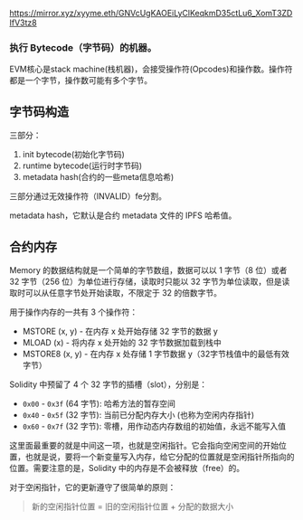 https://mirror.xyz/xyyme.eth/GNVcUgKAOEiLyClKeqkmD35ctLu6_XomT3ZDIfV3tz8

### 执行 Bytecode（字节码）的机器。

EVM核心是stack machine(栈机器)，会接受操作符(Opcodes)和操作数。操作符都是一个字节，操作数可能有多个字节。



## 字节码构造

三部分：

1. init bytecode(初始化字节码)
2. runtime bytecode(运行时字节码)
3. metadata hash(合约的一些meta信息哈希)

三部分通过无效操作符（INVALID）fe分割。



metadata hash，它默认是合约 metadata 文件的 IPFS 哈希值。



## 合约内存

Memory 的数据结构就是一个简单的字节数组，数据可以以 1 字节（8 位）或者 32 字节（256 位）为单位进行存储，读取时只能以 32 字节为单位读取，但是读取时可以从任意字节处开始读取，不限定于 32 的倍数字节。

用于操作内存的一共有 3 个操作符：

- MSTORE (x, y) - 在内存 x 处开始存储 32 字节的数据 y
- MLOAD (x) - 将内存 x 处开始的 32 字节数据加载到栈中
- MSTORE8 (x, y) - 在内存 x 处存储 1 字节数据 y（32字节栈值中的最低有效字节）

Solidity 中预留了 4 个 32 字节的插槽（slot），分别是：

- `0x00` - `0x3f` (64 字节): 哈希方法的暂存空间
- `0x40` - `0x5f` (32 字节): 当前已分配内存大小 (也称为空闲内存指针)
- `0x60` - `0x7f` (32 字节): 零槽，用作动态内存数组的初始值，永远不能写入值

这里面最重要的就是中间这一项，也就是空闲指针。它会指向空闲空间的开始位置，也就是说，要将一个新变量写入内存，给它分配的位置就是空闲指针所指向的位置。需要注意的是，Solidity 中的内存是不会被释放（free）的。

对于空闲指针，它的更新遵守了很简单的原则：

> 新的空闲指针位置 = 旧的空闲指针位置 + 分配的数据大小